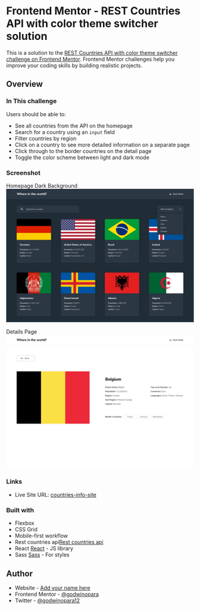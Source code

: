 # Frontend Mentor - REST Countries API with color theme switcher solution

This is a solution to the [REST Countries API with color theme switcher challenge on Frontend Mentor](https://www.frontendmentor.io/challenges/rest-countries-api-with-color-theme-switcher-5cacc469fec04111f7b848ca). Frontend Mentor challenges help you improve your coding skills by building realistic projects.

## Overview

### In This challenge

Users should be able to:

-   See all countries from the API on the homepage
-   Search for a country using an `input` field
-   Filter countries by region
-   Click on a country to see more detailed information on a separate page
-   Click through to the border countries on the detail page
-   Toggle the color scheme between light and dark mode

### Screenshot

Homepage Dark Background
![Homepage Dark Background](./design/desktop-design-home-dark.jpg)

Details Page
![Mobile Layout](./design/desktop-design-detail-light.jpg)

### Links

-   Live Site URL: [countries-info-site](https://countries-info-site.netlify.app/)

### Built with

-   Flexbox
-   CSS Grid
-   Mobile-first workflow
-   Rest countries api[Rest countries api](https://restcountries.eu/)
-   React [React](https://reactjs.org/) - JS library
-   Sass [Sass](https://sass-lang.com/) - For styles

## Author

-   Website - [Add your name here](https://www.your-site.com)
-   Frontend Mentor - [@godwinopara](https://www.frontendmentor.io/profile/godwinopara)
-   Twitter - [@godwinopara12](https://www.twitter.com/godwinopara12)
